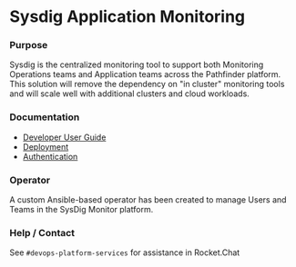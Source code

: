 # Sysdig Application Monitoring

### Purpose
Sysdig is the centralized monitoring tool to support both Monitoring Operations teams and Application teams across the Pathfinder platform. This solution will remove the dependency on "in cluster" monitoring tools and will scale well with additional clusters and cloud workloads. 

### Documentation
- [Developer User Guide](docs/sysdigteam_user_guide.md)
- [Deployment](docs/deployment.md)
- [Authentication](docs/auth.md)

### Operator
A custom Ansible-based operator has been created to manage Users and Teams in the SysDig Monitor platform. 


### Help / Contact
See `#devops-platform-services` for assistance in Rocket.Chat







